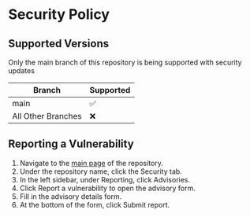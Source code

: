 # Security Policy

## Supported Versions

Only the main branch of this repository is being supported with security updates

| Branch | Supported          |
| ------- | ------------------ |
| main | :white_check_mark: |
| All Other Branches | :x: |

## Reporting a Vulnerability

1. Navigate to the [main page](https://aka.ms/mstat) of the repository.
2. Under the repository name, click the Security tab.
3. In the left sidebar, under Reporting, click Advisories.
4. Click Report a vulnerability to open the advisory form.
5. Fill in the advisory details form.
6. At the bottom of the form, click Submit report.

